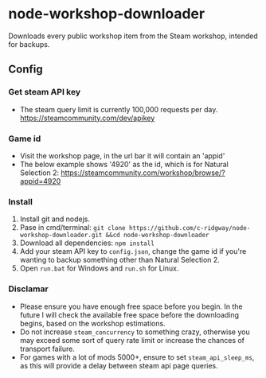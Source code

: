 # node-workshop-downloader

Downloads every public workshop item from the Steam workshop, intended for backups.

## Config

### Get steam API key

- The steam query limit is currently 100,000 requests per day.
  https://steamcommunity.com/dev/apikey

### Game id

- Visit the workshop page, in the url bar it will contain an 'appid'
- The below example shows '4920' as the id, which is for Natural Selection 2:
  https://steamcommunity.com/workshop/browse/?appid=4920

### Install

1. Install git and nodejs.
2. Pase in cmd/terminal:
   `git clone https://github.com/c-ridgway/node-workshop-downloader.git &&cd node-workshop-downloader`
3. Download all dependencies:
   `npm install`
4. Add your steam API key to `config.json`, change the game id if you're wanting to backup something other than Natural Selection 2.
5. Open `run.bat` for Windows and `run.sh` for Linux.

### Disclamar

- Please ensure you have enough free space before you begin. In the future I will check the available free space before the downloading begins, based on the workshop estimations.
- Do not increase `steam_concurrency` to something crazy, otherwise you may exceed some sort of query rate limit or increase the chances of transport failure.
- For games with a lot of mods 5000+, ensure to set `steam_api_sleep_ms`, as this will provide a delay between steam api page queries.
